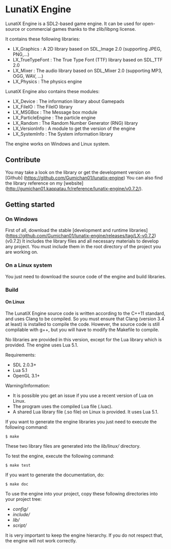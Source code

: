 # LunatiX Engine #

LunatiX Engine is a SDL2-based game engine. It can be used for open-source or
commercial games thanks to the zlib/libpng license.

It contains these following libraries:
- LX\_Graphics : A 2D library based on SDL_Image 2.0 (supporting JPEG, PNG,...)
- LX\_TrueTypeFont : The True Type Font (TTF) library based on SDL_TTF 2.0
- LX\_Mixer : The audio library based on SDL_Mixer 2.0 (supporting MP3, OGG, WAV, ...)
- LX\_Physics : The physics engine

LunatiX Engine also contains these modules:
- LX\_Device : The information library about Gamepads
- LX\_FileIO : The FileIO library
- LX\_MSGBox : The Message box module
- LX\_ParticleEngine : The particle engine
- LX\_Random : The Random Number Generator (RNG) library
- LX_VersionInfo : A module to get the version of the engine
- LX\_SystemInfo : The System information library

The engine works on Windows and Linux system.

## Contribute ##

You may take a look on the library or get the development version
on [Github] (https://github.com/Gumichan01/lunatix-engine) You can also find
the library reference on my [website] (http://gumichan01.kappatau.fr/reference/lunatix-engine/v0.7.2/).


## Getting started ##
### On Windows ###

First of all, download the stable [development and runtime libraries]
(https://github.com/Gumichan01/lunatix-engine/releases/tag/LX-v0.7.2) (v0.7.2)
It includes the library files and all necessary materials to develop any project.
You must include them in the root directory of the project you are working on.

### On a Linux system ###

You just need to download the source code of the engine and build libraries.

### Build ###
#### On Linux ####

The LunatiX Engine source code is written according to the C++11 standard, and
uses Clang to be compiled.
So you must ensure that Clang (version 3.4 at least) is installed to compile the code.
However, the source code is still compilable with g++, but you will have to
modify the Makefile to compile.

No libraries are provided in this version, except for the Lua library which is
provided.
The engine uses Lua 5.1.

Requirements:
 - SDL 2.0.3+
 - Lua 5.1
 - OpenGL 3.1+

Warning/Information:
 - It is possible you get an issue if you use a recent version of Lua on Linux.
 - The program uses the compiled Lua file (.luac).
 - A shared Lua library file (.so file) on Linux is provided. It uses Lua 5.1.


If you want to generate the engine libraries you just need
to execute the following command:

    $ make

These two library files are generated into the *lib/linux/* directory.

To test the engine, execute the following command:

    $ make test

If you want to generate the documentation, do:

    $ make doc

To use the engine into your project, copy these following directories
into your project tree:

 - *config/*
 - *include/*
 - *lib/*
 - *script/*

It is very important to keep the engine hierarchy. If you do not respect that,
the engine will not work correctly.
